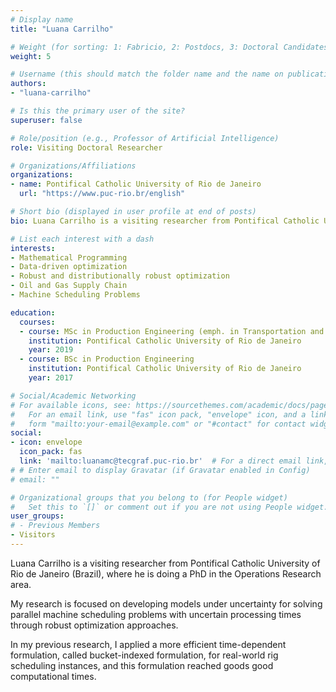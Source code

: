 ```yaml
---
# Display name
title: "Luana Carrilho"

# Weight (for sorting: 1: Fabricio, 2: Postdocs, 3: Doctoral Candidates, 4: Research Assistants, 5: Visitors)
weight: 5

# Username (this should match the folder name and the name on publications)
authors:
- "luana-carrilho"

# Is this the primary user of the site?
superuser: false

# Role/position (e.g., Professor of Artificial Intelligence)
role: Visiting Doctoral Researcher

# Organizations/Affiliations
organizations:
- name: Pontifical Catholic University of Rio de Janeiro
  url: "https://www.puc-rio.br/english"

# Short bio (displayed in user profile at end of posts)
bio: Luana Carrilho is a visiting researcher from Pontifical Catholic University of Rio de Janeiro (Brazil), where he is doing a PhD in the field of Operations Research.

# List each interest with a dash
interests:
- Mathematical Programming
- Data-driven optimization
- Robust and distributionally robust optimization
- Oil and Gas Supply Chain
- Machine Scheduling Problems

education:
  courses:
  - course: MSc in Production Engineering (emph. in Transportation and Logistics)
    institution: Pontifical Catholic University of Rio de Janeiro
    year: 2019
  - course: BSc in Production Engineering
    institution: Pontifical Catholic University of Rio de Janeiro
    year: 2017

# Social/Academic Networking
# For available icons, see: https://sourcethemes.com/academic/docs/page-builder/#icons
#   For an email link, use "fas" icon pack, "envelope" icon, and a link in the
#   form "mailto:your-email@example.com" or "#contact" for contact widget.
social:
- icon: envelope
  icon_pack: fas
  link: 'mailto:luanamc@tecgraf.puc-rio.br'  # For a direct email link, use "mailto:test@example.org".
# # Enter email to display Gravatar (if Gravatar enabled in Config)
# email: ""

# Organizational groups that you belong to (for People widget)
#   Set this to `[]` or comment out if you are not using People widget.
user_groups:
# - Previous Members
- Visitors
---
```


Luana Carrilho is a visiting researcher from Pontifical Catholic University of Rio de Janeiro (Brazil), where he is doing a PhD in the Operations Research area.

My research is focused on developing models under uncertainty for solving parallel machine scheduling problems with uncertain processing times through robust optimization approaches.

In my previous research, I applied a more efficient time-dependent formulation, called bucket-indexed formulation, for real-world rig scheduling instances, and this formulation reached goods good computational times.
